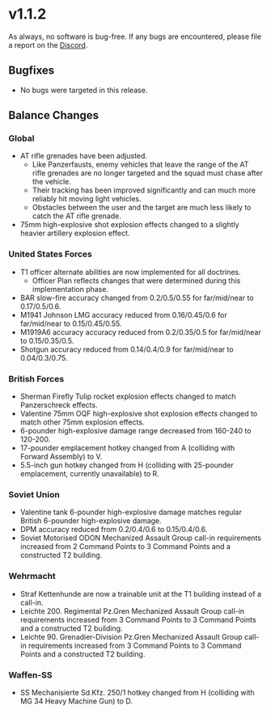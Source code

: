 # v1.1.2

As always, no software is bug-free. If any bugs are encountered, please file a report on the [Discord](https://discord.gg/6VeK5jhggB).

## Bugfixes

- No bugs were targeted in this release.

## Balance Changes

### Global

- AT rifle grenades have been adjusted.
  - Like Panzerfausts, enemy vehicles that leave the range of the AT rifle grenades are no longer targeted and the squad must chase after the vehicle.
  - Their tracking has been improved significantly and can much more reliably hit moving light vehicles.
  - Obstacles between the user and the target are much less likely to catch the AT rifle grenade.
- 75mm high-explosive shot explosion effects changed to a slightly heavier artillery explosion effect.

### United States Forces

- T1 officer alternate abilities are now implemented for all doctrines.
  - Officer Plan reflects changes that were determined during this implementation phase.
- BAR slow-fire accuracy changed from 0.2/0.5/0.55 for far/mid/near to 0.17/0.5/0.6.
- M1941 Johnson LMG accuracy reduced from 0.16/0.45/0.6 for far/mid/near to 0.15/0.45/0.55.
- M1919A6 accuracy accuracy reduced from 0.2/0.35/0.5 for far/mid/near to 0.15/0.35/0.5.
- Shotgun accuracy reduced from 0.14/0.4/0.9 for far/mid/near to 0.04/0.3/0.75.

### British Forces

- Sherman Firefly Tulip rocket explosion effects changed to match Panzerschreck effects.
- Valentine 75mm OQF high-explosive shot explosion effects changed to match other 75mm explosion effects.
- 6-pounder high-explosive damage range decreased from 160-240 to 120-200.
- 17-pounder emplacement hotkey changed from A (colliding with Forward Assembly) to V.
- 5.5-inch gun hotkey changed from H (colliding with 25-pounder emplacement, currently unavailable) to R.

### Soviet Union

- Valentine tank 6-pounder high-explosive damage matches regular British 6-pounder high-explosive damage.
- DPM accuracy reduced from 0.2/0.4/0.6 to 0.15/0.4/0.6.
- Soviet Motorised ODON Mechanized Assault Group call-in requirements increased from 2 Command Points to 3 Command Points and a constructed T2 building.

### Wehrmacht

- Straf Kettenhunde are now a trainable unit at the T1 building instead of a call-in.
- Leichte 200. Regimental Pz.Gren Mechanized Assault Group call-in requirements increased from 3 Command Points to 3 Command Points and a constructed T2 building.
- Leichte 90. Grenadier-Division Pz.Gren Mechanized Assault Group call-in requirements increased from 3 Command Points to 3 Command Points and a constructed T2 building.

### Waffen-SS

- SS Mechanisierte Sd.Kfz. 250/1 hotkey changed from H (colliding with MG 34 Heavy Machine Gun) to D.
